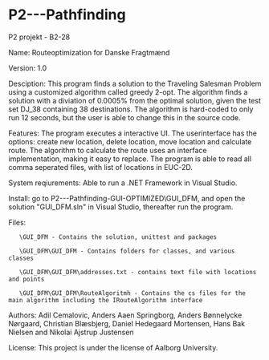 # P2---Pathfinding
P2 projekt - B2-28

Name: Routeoptimization for Danske Fragtmænd

Version: 1.0

Desciption: This program finds a solution to the Traveling Salesman Problem using a customized algorithm called greedy 2-opt. The algorithm finds a solution with a diviation of 0.0005% from the optimal solution, given the test set DJ_38 containing 38 destinations. The algorithm is hard-coded to only run 12 seconds, but the user is able to change this in the source code.   

Features: The program executes a interactive UI. The userinterface has the options: create new location, delete location, move location and calculate route. The algorithm to calculate the route uses an interface implementation, making it easy to replace. The program is able to read all comma seperated files, with list of locations in EUC-2D. 

System reqiurements: Able to run a .NET Framework in Visual Studio. 

Install: go to P2---Pathfinding-GUI-OPTIMIZED\GUI_DFM, and open the solution "GUI_DFM.sln" in Visual Studio, thereafter run the program. 

Files: 
       
       \GUI_DFM - Contains the solution, unittest and packages

       \GUI_DFM\GUI_DFM - Contains folders for classes, and various classes
       
       \GUI_DFM\GUI_DFM\addresses.txt - contains text file with locations and points
       
       \GUI_DFM\GUI_DFM\RouteAlgoritmh - Contains the cs files for the main algorithm including the IRouteAlgorithm interface
       


Authors: Adil Cemalovic, Anders Aaen Springborg, Anders Bønnelycke Nørgaard, Christian Blæsbjerg, Daniel Hedegaard Mortensen, Hans Bak Nielsen and Nikolai Ajstrup Justensen

License: This project is under the license of Aalborg University.
            
